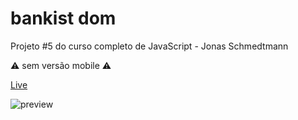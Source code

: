 # bankist dom

Projeto #5 do curso completo de JavaScript - Jonas Schmedtmann

⚠ sem versão mobile ⚠

[Live](https://luciana-santos.github.io/bankist-dom)

![preview]()
